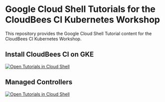 # Google Cloud Shell Tutorials for the CloudBees CI Kubernetes Workshop

This repository provides the Google Cloud Shell Tutorial content for the CloudBees CI Kubernetes Workshop.

## Install CloudBees CI on GKE
[![Open Tutorials in Cloud Shell](http://gstatic.com/cloudssh/images/open-btn.svg)](https://ssh.cloud.google.com/cloudshell/open?cloudshell_git_repo=https://github.com/bbhatt-k8s-1/cloudbees-ci-k8s-cloudshell-tutorials.git&cloudshell_print=install-guide.txt&cloudshell_tutorial=cbci-install.md&cloudshell_open_in_editor=k8s/regional-pd-ssd-sc.yml,helm/cbci-values.yml&cloudshell_workspace=.)

## Managed Controllers
[![Open Tutorials in Cloud Shell](http://gstatic.com/cloudssh/images/open-btn.svg)](https://ssh.cloud.google.com/cloudshell/open?cloudshell_git_repo=https://github.com/bbhatt-k8s-1/cloudbees-ci-k8s-cloudshell-tutorials.git&cloudshell_print=install-guide.txt&cloudshell_tutorial=cbci-controllers.md&cloudshell_workspace=.)